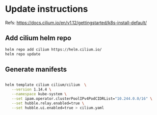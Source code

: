 # Update instructions

Refs: https://docs.cilium.io/en/v1.12/gettingstarted/k8s-install-default/

## Add cilium helm repo

```bash
helm repo add cilium https://helm.cilium.io/
helm repo update
```

## Generate manifests

```bash

helm template cilium cilium/cilium  \
   --version 1.14.4 \
   --namespace kube-system \
   --set ipam.operator.clusterPoolIPv4PodCIDRList="10.244.0.0/16" \
   --set hubble.relay.enabled=true \
   --set hubble.ui.enabled=true > cilium.yaml
```
